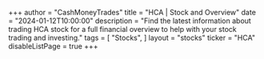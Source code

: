 +++
author = "CashMoneyTrades"
title = "HCA | Stock and Overview"
date = "2024-01-12T10:00:00"
description = "Find the latest information about trading HCA stock for a full financial overview to help with your stock trading and investing."
tags = [
   "Stocks",
]
layout = "stocks"
ticker = "HCA"
disableListPage = true
+++
